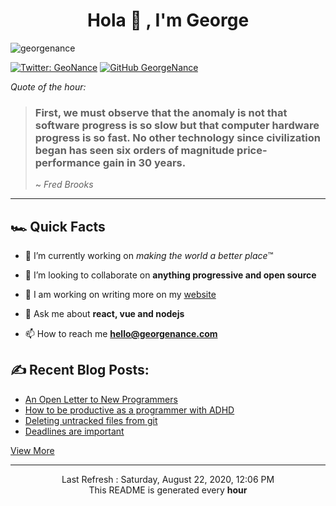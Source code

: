 <h1 align="center">Hola 👋 , I'm George</h1>
<p align="left"> 
  <img src="https://komarev.com/ghpvc/?username=georgenance" alt="georgenance" /> 

[![Twitter: GeoNance](https://img.shields.io/twitter/follow/GeoNance?style=social)](https://twitter.com/GeoNance)
[![GitHub GeorgeNance](https://img.shields.io/github/followers/GeorgeNance?label=follow&style=social)](https://github.com/GeorgeNance)

</p>


*Quote of the hour:*
> ### First, we must observe that the anomaly is not that software progress is so slow but that computer hardware progress is so fast. No other technology since civilization began has seen six orders of magnitude price-performance gain in 30 years.
>
> ~ *Fred Brooks*

---
## 🏎 Quick Facts 
- 🔭 I’m currently working on *making the world a better place*™️


- 👯 I’m looking to collaborate on **anything progressive and open source**


- 📝 I am working on writing more on my [website](https://georgenance.com)


- 💬 Ask me about **react, vue and nodejs**


- 📫 How to reach me **hello@georgenance.com**

## ✍️ Recent Blog Posts:


* [An Open Letter to New Programmers](https://georgenance.com/open-letter-new-programmers)
* [How to be productive as a programmer with ADHD](https://georgenance.com/being-productive-programmer-adhd)
* [Deleting untracked files from git](https://georgenance.com/delete-untracked-files-git)
* [Deadlines are important](https://georgenance.com/deadlines-are-important-2017)

[View More](https://georgenance.com)





___
<p align="center">
  Last Refresh : Saturday, August 22, 2020, 12:06 PM
  <br/>
  This README is generated every <strong>hour</strong>

</p>
